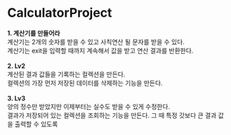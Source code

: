 # CalculatorProject

**1. 계산기를 만들어라** <br>
계산기는 2개의 숫자를 받을 수 있고 사칙연산 될 문자를 받을 수 있다.<br>
계산기는 exit을 입력할 때까지 계속해서 값을 받고 연산 결과를 반환한다.<br><br>
**2. Lv2**<br>
계산된 결과 값들을 기록하는 컬렉션을 만든다.<br>
컬렉션의 가장 먼저 저장된 데이터를 삭제하는 기능을 만든다.<br><br>
**3. Lv3**<br>
양의 정수만 받았지만 이제부터는 실수도 받을 수 있게 수정한다.<br>
결과가 저장되어 있는 컬렉션을 조회하는 기능을 만든다. 그 때 특정 갓보다 큰 결과 값을 출력할 수 있도록<br>
